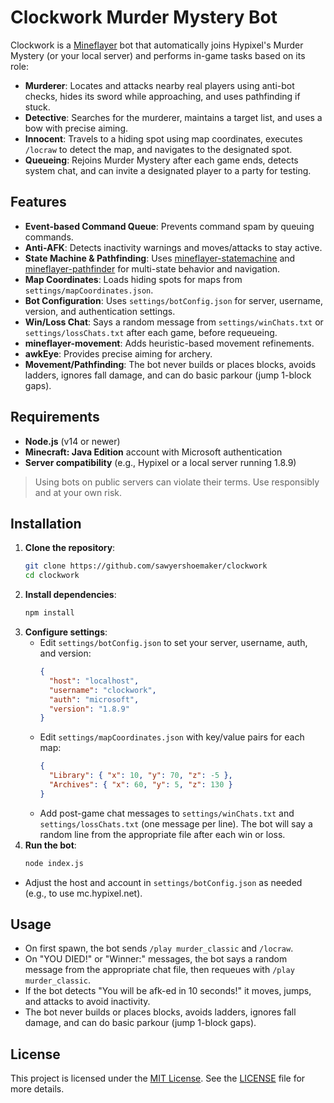 # Clockwork Murder Mystery Bot

Clockwork is a [Mineflayer](https://github.com/PrismarineJS/mineflayer) bot that automatically joins Hypixel's Murder Mystery (or your local server) and performs in-game tasks based on its role:

- **Murderer**: Locates and attacks nearby real players using anti-bot checks, hides its sword while approaching, and uses pathfinding if stuck.
- **Detective**: Searches for the murderer, maintains a target list, and uses a bow with precise aiming.
- **Innocent**: Travels to a hiding spot using map coordinates, executes `/locraw` to detect the map, and navigates to the designated spot.
- **Queueing**: Rejoins Murder Mystery after each game ends, detects system chat, and can invite a designated player to a party for testing.

## Features

- **Event-based Command Queue**: Prevents command spam by queuing commands.
- **Anti-AFK**: Detects inactivity warnings and moves/attacks to stay active.
- **State Machine & Pathfinding**: Uses [mineflayer-statemachine](https://github.com/PrismarineJS/mineflayer-statemachine) and [mineflayer-pathfinder](https://github.com/PrismarineJS/mineflayer-pathfinder) for multi-state behavior and navigation.
- **Map Coordinates**: Loads hiding spots for maps from `settings/mapCoordinates.json`.
- **Bot Configuration**: Uses `settings/botConfig.json` for server, username, version, and authentication settings.
- **Win/Loss Chat**: Says a random message from `settings/winChats.txt` or `settings/lossChats.txt` after each game, before requeueing.
- **mineflayer-movement**: Adds heuristic-based movement refinements.
- **awkEye**: Provides precise aiming for archery.
- **Movement/Pathfinding**: The bot never builds or places blocks, avoids ladders, ignores fall damage, and can do basic parkour (jump 1-block gaps).

## Requirements

- **Node.js** (v14 or newer)
- **Minecraft: Java Edition** account with Microsoft authentication
- **Server compatibility** (e.g., Hypixel or a local server running 1.8.9)

> Using bots on public servers can violate their terms. Use responsibly and at your own risk.

## Installation

1. **Clone the repository**:
   ```bash
   git clone https://github.com/sawyershoemaker/clockwork
   cd clockwork
   ```
2. **Install dependencies**:
   ```bash
   npm install
   ```
3. **Configure settings**:
   - Edit `settings/botConfig.json` to set your server, username, auth, and version:
     ```json
     {
       "host": "localhost",
       "username": "clockwork",
       "auth": "microsoft",
       "version": "1.8.9"
     }
     ```
   - Edit `settings/mapCoordinates.json` with key/value pairs for each map:
     ```json
     {
       "Library": { "x": 10, "y": 70, "z": -5 },
       "Archives": { "x": 60, "y": 5, "z": 130 }
     }
     ```
   - Add post-game chat messages to `settings/winChats.txt` and `settings/lossChats.txt` (one message per line). The bot will say a random line from the appropriate file after each win or loss.
4. **Run the bot**:
   ```bash
   node index.js
   ```
- Adjust the host and account in `settings/botConfig.json` as needed (e.g., to use mc.hypixel.net).

## Usage

- On first spawn, the bot sends `/play murder_classic` and `/locraw`.
- On "YOU DIED!" or "Winner:" messages, the bot says a random message from the appropriate chat file, then requeues with `/play murder_classic`.
- If the bot detects "You will be afk-ed in 10 seconds!" it moves, jumps, and attacks to avoid inactivity.
- The bot never builds or places blocks, avoids ladders, ignores fall damage, and can do basic parkour (jump 1-block gaps).

## License

This project is licensed under the [MIT License](https://opensource.org/licenses/MIT). See the [LICENSE](LICENSE) file for more details.